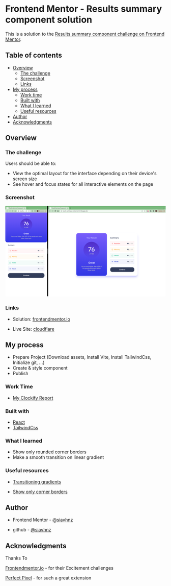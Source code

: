 # Frontend Mentor - Results summary component solution

This is a solution to the [Results summary component challenge on Frontend Mentor](https://www.frontendmentor.io/challenges/results-summary-component-CE_K6s0maV).

## Table of contents

- [Overview](#overview)
  - [The challenge](#the-challenge)
  - [Screenshot](#screenshot)
  - [Links](#links)
- [My process](#my-process)
  - [Work time](#work-time)
  - [Built with](#built-with)
  - [What I learned](#what-i-learned)
  - [Useful resources](#useful-resources)
- [Author](#author)
- [Acknowledgments](#acknowledgments)

## Overview

### The challenge

Users should be able to:

- View the optimal layout for the interface depending on their device's screen size
- See hover and focus states for all interactive elements on the page

### Screenshot

![screenshot](./screenshot/screenshot.png)

### Links

- Solution: [frontendmentor.io](https://www.frontendmentor.io/solutions/results-summary-component-CI-Nr87wtD)

- Live Site: [cloudflare](https://results-summary-component-4m6.pages.dev/)

## My process

- Prepare Project (Download assets, Install Vite, Install TailwindCss, Initialize git, ...)
- Create & style component
- Publish

### Work Time

- [My Clockify Report](https://app.clockify.me/shared/6486db68e79f0e1e7b8858f7)

### Built with

- [React](https://react.dev/)
- [TailwindCss](https://tailwindcss.com/)

### What I learned

- Show only rounded corner borders
- Make a smooth transition on linear gradient

### Useful resources

- [Transitioning gradients](https://keithjgrant.com/posts/2017/07/transitioning-gradients/)

- [Show only corner borders](https://stackoverflow.com/a/14388399)

## Author

- Frontend Mentor - [@siavhnz](https://www.frontendmentor.io/profile/siavhnz)

- github - [@siavhnz](https://www.github.com/siavhnz)

## Acknowledgments

Thanks To

[Frontendmentor.io](https://www.frontendmentor.io/challenges) - for their Excitement challenges  

[Perfect Pixel](https://chrome.google.com/webstore/detail/perfectpixel-by-welldonec/dkaagdgjmgdmbnecmcefdhjekcoceebi?hl=en) - for such a great extension